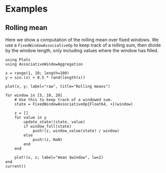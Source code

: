 # Examples

## Rolling mean
Here we show a computation of the rolling mean over fixed windows. We use a 
`FixedWindowAssociativeOp` to keep track of a rolling sum, then divide by the window
length, only including values where the window has filled.

```@example mean
using Plots
using AssociativeWindowAggregation

x = range(1, 10; length=100)
y = sin.(x) + 0.5 * rand(length(x))

plot(x, y; label="raw", title="Rolling means")

for window in [5, 10, 20]
    # Use this to keep track of a windowed sum.
    state = FixedWindowAssociativeOp{Float64, +}(window)

    z = []
    for value in y
        update_state!(state, value)
        if window_full(state)
            push!(z, window_value(state) / window)
        else
            push!(z, NaN)
        end
    end

    plot!(x, z; label="mean $window", lw=2)
end
current()
```
